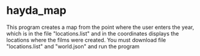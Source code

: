 # hayda_map
This program creates a map from the point where the user enters the year, which is in the file "locations.list" and in the coordinates displays the locations where the films were created.
You must download file "locations.list" and "world.json" and run the program
